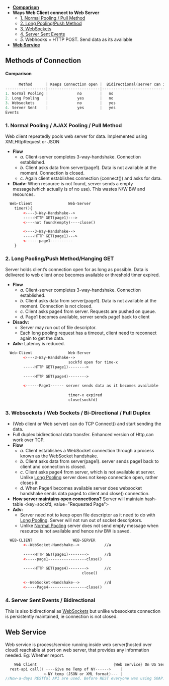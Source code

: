 - **[Comparison](#vs)**
- **Ways Web Client connect to Web Server**
  - [1. Normal Pooling / Pull Method](#m1)
  - [2. Long Pooling/Push Method](#m2)
  - [3. WebSockets](#m3)
  - [4. Server Sent Events](#m4)
  - _5._ Webhooks = HTTP POST. Send data as its available
- **[Web Service](#ws)**

## Methods of Connection
<a name=vs></a>
#### Comparison
```c
      Method      | Keeps Connection open |  Bidirectional(server can initiatiate connection) | Recommended to use
------------------|-----------------------|---------------------------------------------------|-----
1. Normal Pooling |             no        |   no                                              |
2. Long Pooling   |             yes       |   no                                              |
3. Websockets     |             no        |   yes                                             | yes
4. Server Sent    |             yes       |   yes                                             | yes
Events
```

<a name=m1></a>
### 1. Normal Pooling / AJAX Pooling / Pull Method
Web client repeatedly pools web server for data. Implemented using XMLHttpRequest or JSON
- **Flow**
  - *a.* Client-server completes 3-way-handshake. Connection established.
  - *b.* Client asks data from server(page1). Data is not available at the moment. Connection is closed.
  - *c.* Again client establishes connection (connect()) and asks for data.
- **Diadv:** When resource is not found, server sends a empty message(which actually is of no use). This wastes N/W BW and resources.
```html
  Web-Client                Web-Server
    timer(){
        <----3-Way-Handshake-->
        -----HTTP GET(page1)--->
        <----not found(empty)----close()

        <----3-Way-Handshake-->
        -----HTTP GET(page1)--->          
        <------page1----------          
    }
```

<a name=m2></a>
### 2. Long Pooling/Push Method/Hanging GET
Server holds client’s connection open for as long as possible. Data is delivered to web client once becomes available or threshold timer expired.
- **Flow**
  - *a.* Client-server completes 3-way-handshake. Connection established.
  - *b.* Client asks data from server(page1). Data is not available at the moment. Connection is not closed.
  - *c.* Client asks page4 from server. Requests are pushed on queue.
  - *d.* Page1 becomes available, server sends page1 back to client
- **Disadv:**
  - Server may run out of file descriptor.
  - Each long pooling request has a timeout, client need to reconnect again to get the data.
- **Adv:** Latency is reduced.
```html
  Web-Client                Web-Server
        <----3-Way-Handshake-->
                            sockfd open for time-x
        -----HTTP GET(page1)-------->
                              
        -----HTTP GET(page4)-------->
          
        <------Page1------ server sends data as it becomes available
                           
                            timer-x expired
                            close(sockfd)
```

<a name=m3></a>
### 3. Websockets / Web Sockets / Bi-Directional / Full Duplex
- (Web client or Web server) can do TCP Connect() and start sending the data.
- Full duplex bidirectional data transfer. Enhanced version of Http,can work over TCP.
- **Flow**
  - *a.* Client establishes a WebSocket connection through a process known as the WebSocket handshake.
  - *b.* Client asks data from server(page1). server sends page1 back to client and connection is closed.
  - *c.* Client asks page4 from server, which is not available at server. Unlike [Long Pooling]() server does not keep connection open, rather closes it
  - *d.* When Page4 becomes available server does websocket handshake sends data page4 to client and close() connection.
- **How server maintains open connections?** Server will maintain hash-table <key=sockfd, value="Requested Page">
- **Adv:**
  - Server need not to keep open file descriptor as it need to do with [Long Pooling](). Server will not run out of socket descriptors.
  - Unlike [Normal Pooling]() server does not send empty message when resource is not available and hence n/w BW is saved.
```html
  WEB-CLIENT                  WEB-SERVER
        <--WebSocket-Handshake-->           //a
          
        -----HTTP GET(page1)-------->       //b
        <-----page1-----------------close() 
                                            
        -----HTTP GET(page4)-------->       //c
                                  close()
                                 
        <--WebSocket-Handshake-->           //d
        <-----Page4-----------------close()
```

<a name=m4></a>
### 4. Server Sent Events / Bidirectional
This is also bidirectional as [WebSockets](#m3) but unlike wbesockets connection is persistently maintained, ie connection is not closed.


<a name=ws></a>
## Web Service
Web service is process/service running inside web server(hosted over cloud) reachable at port on web server, that provides any information needed. Eg: Whether report.
```c
    Web Client                                  {Web Service} On US Server
  rest-api call() ----Give me Temp of NY------>    |
                 <-NY temp (JSON or XML format)--- |        
//Now-a-days RESTful API are used. Before REST everyone was using SOAP.
```
